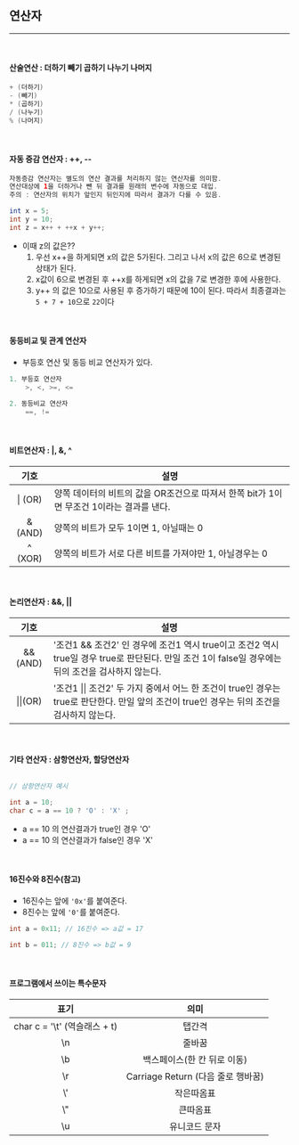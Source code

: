 ## 연산자

---

<br />

#### 산술연산 : 더하기 빼기 곱하기 나누기 나머지

```java
+ (더하기)
- (빼기)
* (곱하기)
/ (나누기)
% (나머지)
```

<br />

#### 자동 증감 연산자 : ++, --

```java
자동증감 연산자는 별도의 연산 결과를 처리하지 않는 연산자를 의미함.
연산대상에 1을 더하거나 뺀 뒤 결과를 원래의 변수에 자동으로 대입.
주의 : 연산자의 위치가 앞인지 뒤인지에 따라서 결과가 다를 수 있음.

int x = 5;
int y = 10;
int z = x++ + ++x + y++;
```

- 이때 z의 값은??
  1. 우선 x++을 하게되면 x의 값은 5가된다. 그리고 나서 x의 값은 6으로 변경된 상태가 된다.
  2. x값이 6으로 변경된 후 ++x를 하게되면 x의 값을 7로 변경한 후에 사용한다.
  3. y++ 의 값은 10으로 사용된 후 증가하기 때문에 10이 된다. 따라서 최종결과는 `5 + 7 + 10`으로 `22`이다

<br />

#### 동등비교 및 관계 연산자

- 부등호 연산 및 동등 비교 연산자가 있다.

```java
1. 부등호 연산자
    >, <, >=, <=

2. 동등비교 연산자
    ==, !=
```

<br />

#### 비트연산자 : |, &, ^

|  기호   | 설명                                                                                     |
| :-----: | ---------------------------------------------------------------------------------------- |
| \| (OR) | 양쪽 데이터의 비트의 값을 OR조건으로 따져서 한쪽 bit가 1이면 무조건 1이라는 결과를 낸다. |
| & (AND) | 양쪽의 비트가 모두 1이면 1, 아닐때는 0                                                   |
| ^ (XOR) | 양쪽의 비트가 서로 다른 비트를 가져야만 1, 아닐경우는 0                                  |

<br />

#### 논리연산자 : &&, ||

|   기호   | 설명                                                                                                                                               |
| :------: | -------------------------------------------------------------------------------------------------------------------------------------------------- |
| &&(AND)  | '조건1 && 조건2' 인 경우에 조건1 역시 true이고 조건2 역시 true일 경우 true로 판단된다. 만일 조건 1이 false일 경우에는 뒤의 조건을 검사하지 않는다. |
| \|\|(OR) | '조건1 \|\| 조건2' 두 가지 중에서 어느 한 조건이 true인 경우는 true로 판단한다. 만일 앞의 조건이 true인 경우는 뒤의 조건을 검사하지 않는다.        |

<br />

#### 기타 연산자 : 삼항연산자, 할당연산자

```java

// 삼항연산자 예시

int a = 10;
char c = a == 10 ? 'O' : 'X' ;
```

- a == 10 의 연산결과가 true인 경우 'O'
- a == 10 의 연산결과가 false인 경우 'X'

<br />

#### 16진수와 8진수(참고)

- 16진수는 앞에 `'0x'`를 붙여준다.
- 8진수는 앞에 `'0'`를 붙여준다.

```java
int a = 0x11; // 16진수 => a값 = 17

int b = 011; // 8진수 => b값 = 9
```

<br />

#### 프로그램에서 쓰이는 특수문자

|             표기             |                의미                |
| :--------------------------: | :--------------------------------: |
| char c = '\t' (역슬래스 + t) |               탭간격               |
|              \n              |               줄바꿈               |
|              \b              |    백스페이스(한 칸 뒤로 이동)     |
|              \r              | Carriage Return (다음 줄로 행바꿈) |
|             \\'              |             작은따옴표             |
|             \\"              |              큰따옴표              |
|              \u              |           유니코드 문자            |

<br />
